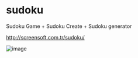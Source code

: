 # sudoku
Sudoku Game + Sudoku Create + Sudoku generator


http://screensoft.com.tr/sudoku/

![image](https://user-images.githubusercontent.com/99910650/175774454-f2e76f8f-934b-4e65-8175-f400b4433606.png)
